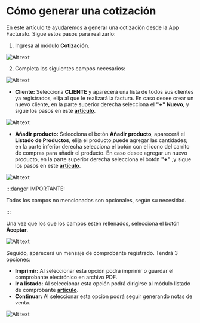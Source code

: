 # Cómo generar una cotización

En este artículo te ayudaremos a generar una cotización desde la App Facturalo. Sigue estos pasos para realizarlo:

1. Ingresa al módulo **Cotización**.

![Alt text](img/cotizacion.jpg)

2. Completa los siguientes campos necesarios:

![Alt text](img/cotizacion2.jpg)

- **Cliente:** Selecciona **CLIENTE** y aparecerá una lista de todos sus clientes ya registrados, elija al que le realizará la factura. En caso desee crear un nuevo cliente, en la parte superior derecha selecciona el **"+" Nuevo**, y sigue los pasos en este **[artículo](https://fastura.github.io/documentacion/app-para-facturacion/Como-crear-cliente)**.

![Alt text](img/app4.jpeg)

- **Añadir producto:** Selecciona el botón **Añadir producto**, aparecerá el **Listado de Productos**, elija el producto,puede agregar las cantidades; en la parte inferior derecha selecciona el botón con el icono del carrito de compras para añadir el producto. En caso desee agregar un nuevo producto, en la parte superior derecha selecciona el botón **"+"** ,y sigue los pasos en este **[artículo](https://fastura.github.io/documentacion/app-para-facturacion/Como-crear-un-producto)**.

![Alt text](img/app20.jpeg)

:::danger IMPORTANTE:

Todos los campos no mencionados son opcionales, según su necesidad.

:::

Una vez que los que los campos estén rellenados, selecciona el botón **Aceptar**.

![Alt text](img/cotizacion3.jpg)

Seguido, aparecerá un mensaje de comprobante registrado. Tendrá 3 opciones:

- **Imprimir:** Al seleccionar esta opción podrá imprimir o guardar el comprobante electrónico en archivo PDF.
- **Ir a listado:** Al seleccionar esta opción podrá dirigirse al módulo listado de comprobante **[artículo](https://fastura.github.io/documentacion/app-para-facturacion/Lista-de-comprobantes)**.
- **Continuar:** Al seleccionar esta opción podrá seguir generando notas de venta.

![Alt text](img/cotizacion4.jpg)
